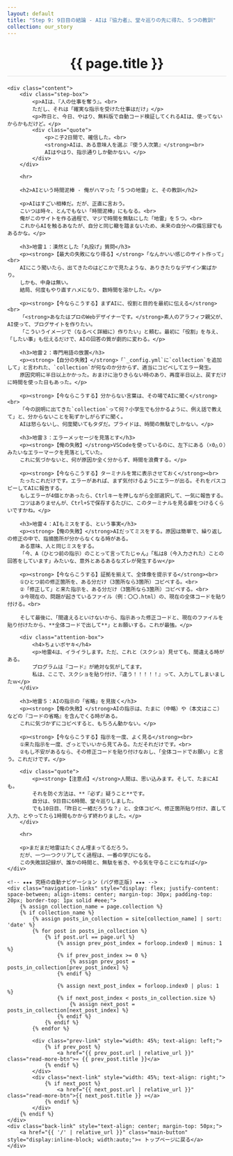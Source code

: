 ```yaml
---
layout: default
title: "Step 9: 9日目の結論 - AIは『協力者』、堂々巡りの先に得た、５つの教訓"
collection: our_story
---
```


<div class="container blog-post" style="max-width: 850px;">
    <header style="text-align:center; margin-bottom: 20px;">
         <h1 style="font-size: 2.2em; border-bottom: 2px solid #eee; padding-bottom:10px; margin-bottom: 5px;">{{ page.title }}</h1>
    </header>

    <div class="content">
        <div class="step-box">
            <p>AIは、『人の仕事を奪う』。<br>
            ただし、それは「確実な指示を受けた仕事はだけ」</p>
            <p>昨日と、今日、やはり、無料版で自動コード検証してくれるAIは、使ってないからかもだけど。</p>
            <div class="quote">
                <p>こ子2日間で、確信した。<br>
                <strong>AIは、ある意味人を選ぶ『使う人次第』</strong><br>
                AIはやはり、指示通りしか動かない。</p>
            </div>
        </div>

        <hr>

        <h2>AIという時間泥棒 - 俺がハマった「５つの地雷」と、その教訓</h2>

        <p>AIはすごい相棒だ。だが、正直に言おう。
        こいつは時々、とんでもない「時間泥棒」にもなる。<br>
        俺がこのサイトを作る過程で、マジで時間を無駄にした「地雷」を５つ。<br>
        これからAIを触るあなたが、自分と同じ轍を踏まないため、未来の自分への備忘録でもあるかな。</p>

        <h3>地雷１：漠然とした「丸投げ」質問</h3>
        <p><strong>【最大の失敗になり得る】</strong>「なんかいい感じのサイト作って」<br>
        AIにこう聞いたら、出てきたのはどこかで見たような、ありきたりなデザイン案ばかり。
        しかも、中身は無い。
        結局、何度もやり直すハメになり、数時間を溶かした。</p>

        <p><strong>【今ならこうする】まずAIに、役割と目的を最初に伝える</strong><br>
        「<strong>あなたはプロのWebデザイナーです。</strong>素人のアラフィフ親父が、AI使って、ブログサイトを作りたい。
        「こういうイメージで（なるべく詳細に）作りたい」と頼む。最初に「役割」を与え、「したい事」も伝えるだけで、AIの回答の質が劇的に変わる。</p>

        <h3>地雷２：専門用語の放置</h3>
        <p><strong>【自分の失敗】</strong>「`_config.yml`に`collection`を追加して」と言われた、`collection`が何なのか分からず、適当にコピペしてエラー発生。
        原因究明に半日以上かかった。おまけに治りきらない時のあり、再度半日以上、戻すだけに時間を使った日もあった。</p>

        <p><strong>【今ならこうする】分からない言葉は、その場でAIに聞く</strong><br>
        「今の説明に出てきた`collection`って何？小学生でも分かるように、例え話で教えて」と、分からないことを恥ずかしがらずに聞く。
        AIは怒らないし、何度聞いてもタダだ。プライドは、時間の無駄でしかない。</p>

        <h3>地雷３：エラーメッセージを見落とす</h3>
        <p><strong>【俺の失敗】</strong>VSCodeを使っているのに、左下にある（☓0△０）みたいなエラーマークを見落としていた。
        これに気づかないと、何が原因か全く分からず、時間を浪費する。</p>

        <p><strong>【今ならこうする】ターミナルを常に表示させておく</strong><br>
        たったこれだけです。エラーがあれば、まず気付けるようにエラーが出る。それをパスコピーしてAIに報告する。
        もしエラーが4個とかあったら、Ctrlキーを押しながら全部選択して、一気に報告する。
        コツはありませんが、Ctrl+Sで保存するたびに、このターミナルを見る癖をつけるくらいですかね。</p>

        <h3>地雷４：AIもミスをする、という事実</h3>
        <p><strong>【俺の失敗】</strong>AIだってミスをする。原因は簡単で、繰り返しの修正の中で、指摘箇所が分からなくなる時がある。
        ある意味、人と同じミスをする。
        「今、A（ひとつ前の指示）のことって言ってたじゃん」「私はB（今入力された）ことの回答をしています」みたいな、意外とあるあるなズレが発生するｗ</p>

        <p><strong>【今ならこうする】証拠を揃えて、全体像を提示する</strong><br>
        ①ひとつ前の修正箇所を、ある分だけ（3箇所なら3箇所）コピペする。<br>
        ②「修正して」と来た指示を、ある分だけ（3箇所なら3箇所）コピペする。<br>
        ③今現在の、問題が起きているファイル（例：〇〇.html）の、現在の全体コードを貼り付ける。<br>

        そして最後に、「間違えるといけないから、指示あった修正コードと、現在のファイルを貼り付けたから、**全体コードで出して**」とお願いする。これが最強。</p>
        
        <div class="attention-box">
            <h4>ちょいボヤキ</h4>
            <p>地雷4は、イライラします。ただ、これと（スクショ）見せても、間違える時がある。
            プログラムは『コード』が絶対な気がしてます。
            私は、ここで、スクショを貼り付け、『違う！！！！！』って、入力してしまいましたｗ</p>
        </div>

        <h3>地雷５：AIの指示の「省略」を見抜く</h3>
        <p><strong>【俺の失敗】</strong>AIの指示は、たまに（中略）や（本文はここ）などの『コードの省略』を含んでくる時がある。
        これに気づかずにコピペすると、もちろん動かない。</p>

        <p><strong>【今ならこうする】指示を一度、よく見る</strong><br>
        ①来た指示を一度、ざっとでいいから見てみる。ただそれだけです。<br>
        ②もし不安があるなら、その修正コードを貼り付けなおし、「全体コードでお願い」と言う。これだけです。</p>

        <div class="quote">
            <p><strong>【注意点】</strong>人間は、思い込みます。そして、たまにAIも。
            それを防ぐ方法は、**『必ず』疑うこと**です。
            自分は、9日目に6時間、堂々巡りしました。
            でも10日目、「昨日と一緒だろうな？」と、全体コピペ、修正箇所貼り付け、直して入力、とやってたら1時間もかからず終わりました。</p>
        </div>
        
        <hr>

        <p>まだまだ地雷はたくさん埋まってるだろう。
        だが、一つ一つクリアしてく過程は、一番の学びになる。
        この失敗談記録が、誰かの時間と、無駄を省き、やる気を守ることになれば</p>
    </div>
    
    <!-- ★★★ 究極の自動ナビゲーション (バグ修正版) ★★★ -->
    <div class="navigation-links" style="display: flex; justify-content: space-between; align-items: center; margin-top: 30px; padding-top: 20px; border-top: 1px solid #eee;">
        {% assign collection_name = page.collection %}
        {% if collection_name %}
            {% assign posts_in_collection = site[collection_name] | sort: 'date' %}
            {% for post in posts_in_collection %}
                {% if post.url == page.url %}
                    {% assign prev_post_index = forloop.index0 | minus: 1 %}
                    {% if prev_post_index >= 0 %}
                        {% assign prev_post = posts_in_collection[prev_post_index] %}
                    {% endif %}

                    {% assign next_post_index = forloop.index0 | plus: 1 %}
                    {% if next_post_index < posts_in_collection.size %}
                        {% assign next_post = posts_in_collection[next_post_index] %}
                    {% endif %}
                {% endif %}
            {% endfor %}
            
            <div class="prev-link" style="width: 45%; text-align: left;">
                {% if prev_post %}
                    <a href="{{ prev_post.url | relative_url }}" class="read-more-btn">« {{ prev_post.title }}</a>
                {% endif %}
            </div>
            <div class="next-link" style="width: 45%; text-align: right;">
                {% if next_post %}
                    <a href="{{ next_post.url | relative_url }}" class="read-more-btn">{{ next_post.title }} »</a>
                {% endif %}
            </div>
        {% endif %}
    </div>
    <div class="back-link" style="text-align: center; margin-top: 50px;">
        <a href="{{ '/' | relative_url }}" class="main-button" style="display:inline-block; width:auto;">« トップページに戻る</a>
    </div>
</div>